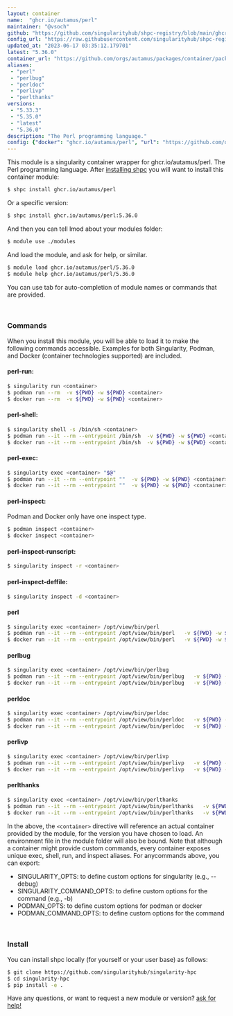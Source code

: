 ```yaml
---
layout: container
name:  "ghcr.io/autamus/perl"
maintainer: "@vsoch"
github: "https://github.com/singularityhub/shpc-registry/blob/main/ghcr.io/autamus/perl/container.yaml"
config_url: "https://raw.githubusercontent.com/singularityhub/shpc-registry/main/ghcr.io/autamus/perl/container.yaml"
updated_at: "2023-06-17 03:35:12.179701"
latest: "5.36.0"
container_url: "https://github.com/orgs/autamus/packages/container/package/perl"
aliases:
 - "perl"
 - "perlbug"
 - "perldoc"
 - "perlivp"
 - "perlthanks"
versions:
 - "5.33.3"
 - "5.35.0"
 - "latest"
 - "5.36.0"
description: "The Perl programming language."
config: {"docker": "ghcr.io/autamus/perl", "url": "https://github.com/orgs/autamus/packages/container/package/perl", "maintainer": "@vsoch", "description": "The Perl programming language.", "latest": {"5.36.0": "sha256:d1137ca1bf3858cfffc058d67e52e14f290b8a5760ec76e411cea7a95e427953"}, "tags": {"5.33.3": "sha256:ddbe04d704c8883aed0959dbd88bd8410cf5e1a6775a2f46264af306723b6459", "5.35.0": "sha256:6dc96bb9baa90832f638145421669d4da794caf44fb9ca58271c793eace6dd95", "latest": "sha256:d1137ca1bf3858cfffc058d67e52e14f290b8a5760ec76e411cea7a95e427953", "5.36.0": "sha256:d1137ca1bf3858cfffc058d67e52e14f290b8a5760ec76e411cea7a95e427953"}, "aliases": {"perl": "/opt/view/bin/perl", "perlbug": "/opt/view/bin/perlbug", "perldoc": "/opt/view/bin/perldoc", "perlivp": "/opt/view/bin/perlivp", "perlthanks": "/opt/view/bin/perlthanks"}}
---
```


This module is a singularity container wrapper for ghcr.io/autamus/perl.
The Perl programming language.
After [installing shpc](#install) you will want to install this container module:


```bash
$ shpc install ghcr.io/autamus/perl
```

Or a specific version:

```bash
$ shpc install ghcr.io/autamus/perl:5.36.0
```

And then you can tell lmod about your modules folder:

```bash
$ module use ./modules
```

And load the module, and ask for help, or similar.

```bash
$ module load ghcr.io/autamus/perl/5.36.0
$ module help ghcr.io/autamus/perl/5.36.0
```

You can use tab for auto-completion of module names or commands that are provided.

<br>

### Commands

When you install this module, you will be able to load it to make the following commands accessible.
Examples for both Singularity, Podman, and Docker (container technologies supported) are included.

#### perl-run:

```bash
$ singularity run <container>
$ podman run --rm  -v ${PWD} -w ${PWD} <container>
$ docker run --rm  -v ${PWD} -w ${PWD} <container>
```

#### perl-shell:

```bash
$ singularity shell -s /bin/sh <container>
$ podman run --it --rm --entrypoint /bin/sh  -v ${PWD} -w ${PWD} <container>
$ docker run --it --rm --entrypoint /bin/sh  -v ${PWD} -w ${PWD} <container>
```

#### perl-exec:

```bash
$ singularity exec <container> "$@"
$ podman run --it --rm --entrypoint ""  -v ${PWD} -w ${PWD} <container> "$@"
$ docker run --it --rm --entrypoint ""  -v ${PWD} -w ${PWD} <container> "$@"
```

#### perl-inspect:

Podman and Docker only have one inspect type.

```bash
$ podman inspect <container>
$ docker inspect <container>
```

#### perl-inspect-runscript:

```bash
$ singularity inspect -r <container>
```

#### perl-inspect-deffile:

```bash
$ singularity inspect -d <container>
```


#### perl

```bash
$ singularity exec <container> /opt/view/bin/perl
$ podman run --it --rm --entrypoint /opt/view/bin/perl   -v ${PWD} -w ${PWD} <container> -c " $@"
$ docker run --it --rm --entrypoint /opt/view/bin/perl   -v ${PWD} -w ${PWD} <container> -c " $@"
```


#### perlbug

```bash
$ singularity exec <container> /opt/view/bin/perlbug
$ podman run --it --rm --entrypoint /opt/view/bin/perlbug   -v ${PWD} -w ${PWD} <container> -c " $@"
$ docker run --it --rm --entrypoint /opt/view/bin/perlbug   -v ${PWD} -w ${PWD} <container> -c " $@"
```


#### perldoc

```bash
$ singularity exec <container> /opt/view/bin/perldoc
$ podman run --it --rm --entrypoint /opt/view/bin/perldoc   -v ${PWD} -w ${PWD} <container> -c " $@"
$ docker run --it --rm --entrypoint /opt/view/bin/perldoc   -v ${PWD} -w ${PWD} <container> -c " $@"
```


#### perlivp

```bash
$ singularity exec <container> /opt/view/bin/perlivp
$ podman run --it --rm --entrypoint /opt/view/bin/perlivp   -v ${PWD} -w ${PWD} <container> -c " $@"
$ docker run --it --rm --entrypoint /opt/view/bin/perlivp   -v ${PWD} -w ${PWD} <container> -c " $@"
```


#### perlthanks

```bash
$ singularity exec <container> /opt/view/bin/perlthanks
$ podman run --it --rm --entrypoint /opt/view/bin/perlthanks   -v ${PWD} -w ${PWD} <container> -c " $@"
$ docker run --it --rm --entrypoint /opt/view/bin/perlthanks   -v ${PWD} -w ${PWD} <container> -c " $@"
```



In the above, the `<container>` directive will reference an actual container provided
by the module, for the version you have chosen to load. An environment file in the
module folder will also be bound. Note that although a container
might provide custom commands, every container exposes unique exec, shell, run, and
inspect aliases. For anycommands above, you can export:

 - SINGULARITY_OPTS: to define custom options for singularity (e.g., --debug)
 - SINGULARITY_COMMAND_OPTS: to define custom options for the command (e.g., -b)
 - PODMAN_OPTS: to define custom options for podman or docker
 - PODMAN_COMMAND_OPTS: to define custom options for the command

<br>

### Install

You can install shpc locally (for yourself or your user base) as follows:

```bash
$ git clone https://github.com/singularityhub/singularity-hpc
$ cd singularity-hpc
$ pip install -e .
```

Have any questions, or want to request a new module or version? [ask for help!](https://github.com/singularityhub/singularity-hpc/issues)